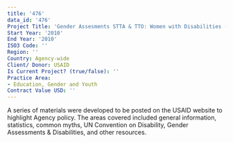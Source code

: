 ```yaml
---
title: '476'
data_id: '476'
Project Title: 'Gender Assesments STTA & TTO: Women with Disabilities (TDY 98)'
Start Year: '2010'
End Year: '2010'
ISO3 Code: ''
Region: ''
Country: Agency-wide
Client/ Donor: USAID
Is Current Project? (true/false): ''
Practice Area:
- Education, Gender and Youth
Contract Value USD: ''
---
```


A series of materials were developed to be posted on the USAID website to highlight Agency policy. The areas covered included general information, statistics, common myths, UN Convention on Disability, Gender Assessments & Disabilities, and other resources.